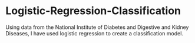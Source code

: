 # Logistic-Regression-Classification
Using data from the National Institute of Diabetes and Digestive and Kidney Diseases, I have used logistic regression to create a classification model.
